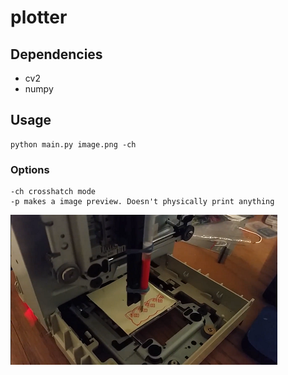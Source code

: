 # plotter
## Dependencies
* cv2
* numpy

## Usage
```
python main.py image.png -ch
```

### Options
```
-ch crosshatch mode
-p makes a image preview. Doesn't physically print anything
```

[![Plotter](./plotter.png)](https://www.youtube.com/watch?v=Q-gjmmHBCXA)
